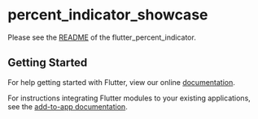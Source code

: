 # percent_indicator_showcase


Please see the [README](https://github.com/diegoveloper/flutter_percent_indicator/blob/master/README.md) of the flutter_percent_indicator.

## Getting Started

For help getting started with Flutter, view our online
[documentation](https://flutter.dev/).

For instructions integrating Flutter modules to your existing applications,
see the [add-to-app documentation](https://flutter.dev/docs/development/add-to-app).
